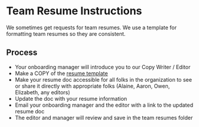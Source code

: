 # Team Resume Instructions

We sometimes get requests for team resumes. We use a template for formatting team resumes so they are consistent.

## Process

* Your onboarding manager will introduce you to our Copy Writer / Editor
* Make a COPY of the [resume template](https://docs.google.com/document/d/1dwcUtAW61FA5fUzJvZqTh3DeCzNgAbMbxOgEo4_hyoM/edit)
* Make your resume doc accessible for all folks in the organization to see or share it directly with appropriate folks (Alaine, Aaron, Owen, Elizabeth, any editors)
* Update the doc with your resume information
* Email your onboarding manager and the editor with a link to the updated resume doc
* The editor and manager will review and save in the team resumes folder
